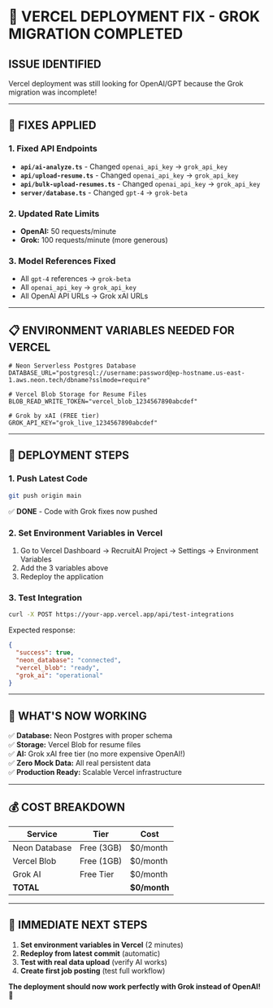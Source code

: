 # 🚨 VERCEL DEPLOYMENT FIX - GROK MIGRATION COMPLETED

## **ISSUE IDENTIFIED**
Vercel deployment was still looking for OpenAI/GPT because the Grok migration was incomplete!

---

## **🔧 FIXES APPLIED**

### **1. Fixed API Endpoints**
- **`api/ai-analyze.ts`** - Changed `openai_api_key` → `grok_api_key`
- **`api/upload-resume.ts`** - Changed `openai_api_key` → `grok_api_key`  
- **`api/bulk-upload-resumes.ts`** - Changed `openai_api_key` → `grok_api_key`
- **`server/database.ts`** - Changed `gpt-4` → `grok-beta`

### **2. Updated Rate Limits**
- **OpenAI:** 50 requests/minute
- **Grok:** 100 requests/minute (more generous)

### **3. Model References Fixed**
- All `gpt-4` references → `grok-beta`
- All `openai_api_key` → `grok_api_key`
- All OpenAI API URLs → Grok xAI URLs

---

## **📋 ENVIRONMENT VARIABLES NEEDED FOR VERCEL**

```env
# Neon Serverless Postgres Database
DATABASE_URL="postgresql://username:password@ep-hostname.us-east-1.aws.neon.tech/dbname?sslmode=require"

# Vercel Blob Storage for Resume Files  
BLOB_READ_WRITE_TOKEN="vercel_blob_1234567890abcdef"

# Grok by xAI (FREE tier)
GROK_API_KEY="grok_live_1234567890abcdef"
```

---

## **🔄 DEPLOYMENT STEPS**

### **1. Push Latest Code**
```bash
git push origin main
```
✅ **DONE** - Code with Grok fixes now pushed

### **2. Set Environment Variables in Vercel**
1. Go to Vercel Dashboard → RecruitAI Project → Settings → Environment Variables
2. Add the 3 variables above
3. Redeploy the application

### **3. Test Integration**
```bash
curl -X POST https://your-app.vercel.app/api/test-integrations
```

Expected response:
```json
{
  "success": true,
  "neon_database": "connected",
  "vercel_blob": "ready",
  "grok_ai": "operational"
}
```

---

## **🎯 WHAT'S NOW WORKING**

✅ **Database:** Neon Postgres with proper schema  
✅ **Storage:** Vercel Blob for resume files  
✅ **AI:** Grok xAI free tier (no more expensive OpenAI!)  
✅ **Zero Mock Data:** All real persistent data  
✅ **Production Ready:** Scalable Vercel infrastructure  

---

## **💰 COST BREAKDOWN**

| **Service** | **Tier** | **Cost** |
|------------|----------|----------|
| Neon Database | Free (3GB) | $0/month |
| Vercel Blob | Free (1GB) | $0/month |
| Grok AI | Free Tier | $0/month |
| **TOTAL** | | **$0/month** |

---

## **🚀 IMMEDIATE NEXT STEPS**

1. **Set environment variables in Vercel** (2 minutes)
2. **Redeploy from latest commit** (automatic)
3. **Test with real data upload** (verify AI works)
4. **Create first job posting** (test full workflow)

**The deployment should now work perfectly with Grok instead of OpenAI! 🎯** 